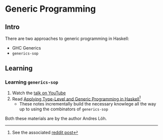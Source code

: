 # Generic Programming

## Intro

There are two approaches to generic programming in Haskell:

- GHC Generics
- `generics-sop`

## Learning

### Learning `generics-sop`

1. Watch the [talk on YouTube](https://www.youtube.com/watch?v=sQxH349HOik)
2. Read [Applying Type-Level and Generic Programming in Haskell](https://github.com/kosmikus/SSGEP/blob/master/LectureNotes.pdf)[^red]
   - These notes incrementally build the necessary knowlege all the way up to using the combinators of `generics-sop`

Both these materials are by the author Andres Löh.

[^red]: See the associated [reddit post](https://www.reddit.com/r/haskell/comments/5fohat/lambdaconf_standardized_ladder_of_functional/)